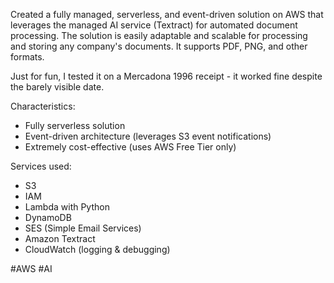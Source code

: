 Created a fully managed, serverless, and event-driven solution on AWS that leverages the managed AI service (Textract) for automated document processing.
The solution is easily adaptable and scalable for processing and storing any company's documents. It supports PDF, PNG, and other formats.

Just for fun, I tested it on a Mercadona 1996 receipt - it worked fine despite the barely visible date.

Characteristics:

- Fully serverless solution
- Event-driven architecture (leverages S3 event notifications)
- Extremely cost-effective (uses AWS Free Tier only)

Services used:

- S3
- IAM
- Lambda with Python
- DynamoDB
- SES (Simple Email Services)
- Amazon Textract
- CloudWatch (logging & debugging)

#AWS #AI
